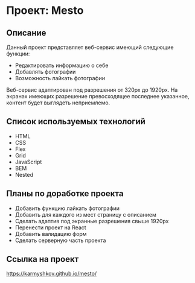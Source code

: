 # Проект: Mesto

## Описание

Данный проект представляет веб-сервис имеющий следующие функции:

- Редактировать информацию о себе
- Добавлять фотографии
- Возможность лайкать фотографии

Веб-сервис адаптирован под разрешения от 320px до 1920px. На экранах имеющих разрешение превосходящее последнее указанное, контент будет выглядеть неприемлемо.

## Список используемых технологий

- HTML
- CSS
- Flex
- Grid
- JavaScript
- BEM
- Nested

## Планы по доработке проекта

- Добавить функцию лайкать фотографии
- Добавить для каждого из мест страницу с описанием
- Сделать адаптив под экранные разрешения свыше 1920px
- Перенести проект на React
- Добавить валидацию форм
- Сделать серверную часть проекта

## Ссылка на проект

https://karmyshkov.github.io/mesto/
